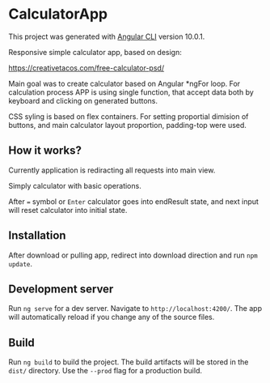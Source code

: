 # CalculatorApp

This project was generated with [Angular CLI](https://github.com/angular/angular-cli) version 10.0.1.

Responsive simple calculator app, based on design: 

https://creativetacos.com/free-calculator-psd/

Main goal was to create calculator based on Angular *ngFor loop. For calculation process APP is using single function, that accept data both by keyboard and clicking on generated buttons.

CSS syling is based on flex containers. For setting proportial dimision of buttons, and main calculator layout proportion, padding-top were used. 
	
## How it works?

Currently application is rediracting all requests into main view. 

Simply calculator with basic operations.

After `=` symbol or `Enter` calculator goes into endResult state, and next input will reset calculator into initial state.

## Installation

After download or pulling app, redirect into download direction and run `npm update`.

## Development server

Run `ng serve` for a dev server. Navigate to `http://localhost:4200/`. The app will automatically reload if you change any of the source files.

## Build

Run `ng build` to build the project. The build artifacts will be stored in the `dist/` directory. Use the `--prod` flag for a production build.
